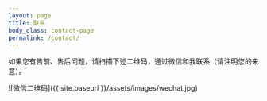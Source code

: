 ```yaml
---
layout: page
title: 联系
body_class: contact-page
permalink: /contact/
---
```


如果您有售前、售后问题，请扫描下述二维码，通过微信和我联系（请注明您的来意）。

![微信二维码]({{ site.baseurl }}/assets/images/wechat.jpg)
